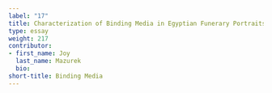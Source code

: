 ```yaml
---
label: "17"
title: Characterization of Binding Media in Egyptian Funerary Portraits
type: essay
weight: 217
contributor:
- first_name: Joy
  last_name: Mazurek
  bio:
short-title: Binding Media
---
```

